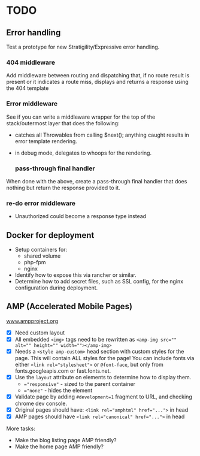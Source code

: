 # TODO

## Error handling

Test a prototype for new Stratigility/Expressive error handling.

### 404 middleware

Add middleware between routing and dispatching that, if no route result is
present or it indicates a route miss, displays and returns a response using the
404 template

### Error middleware

See if you can write a middleware wrapper for the top of the stack/outermost
layer that does the following:

- catches all Throwables from calling $next(); anything caught results in error
  template rendering.
- in debug mode, delegates to whoops for the rendering.

    ### pass-through final handler

When done with the above, create a pass-through final handler that does nothing
but return the response provided to it.

### re-do error middleware

- Unauthorized could become a response type instead

## Docker for deployment

- Setup containers for:
  - shared volume
  - php-fpm
  - nginx
- Identify how to expose this via rancher or similar.
- Determine how to add secret files, such as SSL config, for the nginx
  configuration during deployment.

## AMP (Accelerated Mobile Pages)

www.ampproject.org

- [x] Need custom layout
- [x] All embedded `<img>` tags need to be rewritten as `<amp-img src="" alt="" height="" width=""></amp-img>`
- [x] Needs a `<style amp-custom>` head section with custom styles for the page.
  This will contain ALL styles for the page! You can include fonts via either
  `<link rel="stylesheet">` or `@font-face`, but only from fonts.googleapis.com
  or fast.fonts.net.
- [x] Use the `layout` attribute on elements to determine how to display them.
  - `="responsive"` - sized to the parent container
  - `="none"` - hides the element
- [x] Validate page by adding `#development=1` fragment to URL, and checking chrome
    dev console.
- [x] Original pages should have: `<link rel="amphtml" href="...">` in head
- [x] AMP pages should have `<link rel="canonical" href="...">` in head

More tasks:

- Make the blog listing page AMP friendly?
- Make the home page AMP friendly?
